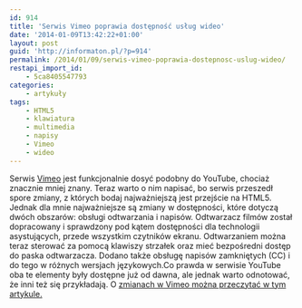 ```yaml
---
id: 914
title: 'Serwis Vimeo poprawia dostępność usług wideo'
date: '2014-01-09T13:42:22+01:00'
layout: post
guid: 'http://informaton.pl/?p=914'
permalink: /2014/01/09/serwis-vimeo-poprawia-dostepnosc-uslug-wideo/
restapi_import_id:
    - 5ca8405547793
categories:
    - artykuły
tags:
    - HTML5
    - klawiatura
    - multimedia
    - napisy
    - Vimeo
    - wideo
---
```


Serwis [Vimeo](http://vimeo.com) jest funkcjonalnie dosyć podobny do YouTube, chociaż znacznie mniej znany. Teraz warto o nim napisać, bo serwis przeszedł spore zmiany, z których bodaj najważniejszą jest przejście na HTML5. Jednak dla mnie najważniejsze są zmiany w dostępności, które dotyczą dwóch obszarów: obsługi odtwarzania i napisów. Odtwarzacz filmów został dopracowany i sprawdzony pod kątem dostępności dla technologii asystujących, przede wszystkim czytników ekranu. Odtwarzaniem można teraz sterować za pomocą klawiszy strzałek oraz mieć bezpośredni dostęp do paska odtwarzacza. Dodano także obsługę napisów zamkniętych (CC) i do tego w różnych wersjach językowych.Co prawda w serwisie YouTube oba te elementy były dostępne już od dawna, ale jednak warto odnotować, że inni też się przykładają. O [zmianach w Vimeo można przeczytać w tym artykule.](http://www.thedrum.com/news/2014/01/07/vimeo-unveils-update-html5-default-increased-accessibility-and-voiceover)
